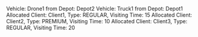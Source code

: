 Vehicle: Drone1 from Depot: Depot2
Vehicle: Truck1 from Depot: Depot1
	Allocated Client: Client1, Type: REGULAR, Visiting Time: 15
	Allocated Client: Client2, Type: PREMIUM, Visiting Time: 10
	Allocated Client: Client3, Type: REGULAR, Visiting Time: 20

